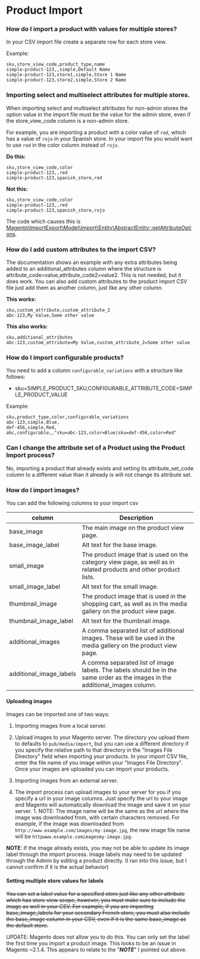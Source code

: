# Product Import

### How do I import a product with values for multiple stores?

In your CSV import file create a separate row for each store view.

Example:
```
sku,store_view_code,product_type,name
simple-product-123,,simple,Default Name
simple-product-123,store1,simple,Store 1 Name
simple-product-123,store2,simple,Store 2 Name
```

### Importing select and multiselect attributes for multiple stores.

When importing select and multiselect attributes for non-admin stores the option value in the import file must be the value for the admin store, even if the store_view_code column is a non-admin store.

For example, you are importing a product with a color value of `red`, which has a value of `rojo` in your Spanish store. In your import file you would want to use `red` in the color column instead of `rojo`.

**Do this:**
```
sku,store_view_code,color
simple-product-123,,red
simple-product-123,spanish_store,red
```

**Not this:**
```
sku,store_view_code,color
simple-product-123,,red
simple-product-123,spanish_store,rojo
```

The code which causes this is [Magento\ImportExport\Model\Import\Entity\AbstractEntity::getAttributeOptions](https://github.com/magento/magento2/blob/develop/app/code/Magento/ImportExport/Model/Import/Entity/AbstractEntity.php#L488-L489).


### How do I add custom attributes to the import CSV?

The documentation shows an example with any extra attributes being added to an additional_attributes column where the structure is attribute_code=value,attribute_code2=value2. This is not needed, but it does work. You can also add custom attributes to the product import CSV file just add them as another column, just like any other column.

**This works:**
```
sku,custom_attribute,custom_attribute_2
abc-123,My Value,Some other value
```

**This also works:**
```
sku,additional_attributes
abc-123,custom_attribute=My Value,custom_attribute_2=Some other value
```

### How do I import configurable products?

You need to add a column `configurable_variations` with a structure like follows:
* sku=SIMPLE_PRODUCT_SKU,CONFIGURABLE_ATTRIBUTE_CODE=SIMPLE_PRODUCT_VALUE

Example:
```
sku,product_type,color,configurable_variations
abc-123,simple,Blue,
def-456,simple,Red,
abc,configurable,,"sku=abc-123,color=Blue|sku=def-456,color=Red"
```

### Can I change the attribute set of a Product using the Product Import process?

No, importing a product that already exists and setting its attribute_set_code column to a different value than it already is will not change its attribute set.

### How do I import images?

You can add the following columns to your import csv

|column|Description|
|---|---|
|base_image|The main image on the product view page.|
|base_image_label|Alt text for the base image.|
|small_image|The product image that is used on the category view page, as well as in related products and other product lists.|
|small_image_label|Alt text for the small image.|
|thumbnail_image|The product image that is used in the shopping cart, as well as in the media gallery on the product view page.|
|thumbnail_image_label|Alt text for the thumbnail image.|
|additional_images|A comma separated list of additional images. These will be used in the media gallery on the product view page.|
|additional_image_labels|A comma separated list of image labels. The labels should be in the same order as the images in the additional_images column.|

#### Uploading images

Images can be imported one of two ways:

1. Importing images from a local server.
  1. Upload images to your Magento server. The directory you upload them to defaults to `pub/media/import`, but you can use a different directory if you specify the relative path to that directory in the "Images File Directory" field when importing your products. In your import CSV file, enter the file name of you image within your "Images File Directory". Once your images are uploaded you can import your products.

1. Importing images from an external server.
  1. The import process can upload images to your server for you if you specify a url in your image columns. Just specify the url to your image and Magento will automatically download the image and save it on your server.
    1. NOTE: The image name will be the same as the url where the image was downloaded from, with certain characters removed. For example, if the image was downloaded from `http://www.example.com/images/my-image.jpg`, the new image file name will be `httpwww.example.comimagesmy-image.jpg`.

**NOTE**: If the image already exists, you may not be able to update its image label through the import process. Image labels may need to be updated through the Admin by editing a product directly. (I ran into this issue, but I cannot confirm if it is the actual behavior)

#### Setting multiple store values for labels

~~You can set a label value for a specified store just like any other attribute which has store view scope, however, you must make sure to include the image as well in your CSV. For example, if you are importing base_image_labels for your secondary French store, you must also include the base_image column in your CSV, even if it is the same base_image as the default store.~~

UPDATE: Magento does not allow you to do this. You can only set the label the first time you import a product image. This looks to be an issue in Magento ~2.1.4. This appears to relate to the "***NOTE***" I pointed out above.
